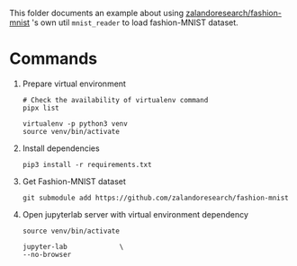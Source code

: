 This folder documents an example about using [zalandoresearch/fashion-mnist](https://github.com/zalandoresearch/fashion-mnist) 's own util `mnist_reader` to load fashion-MNIST dataset.

# Commands

1. Prepare virtual environment

    ``` shell
    # Check the availability of virtualenv command
    pipx list

    virtualenv -p python3 venv
    source venv/bin/activate
    ```

3. Install dependencies

    ``` shell
    pip3 install -r requirements.txt
    ```

4. Get Fashion-MNIST dataset

    ``` shell
    git submodule add https://github.com/zalandoresearch/fashion-mnist
    ```

5. Open jupyterlab server with virtual environment dependency

    ``` shell
    source venv/bin/activate

    jupyter-lab             \
    --no-browser
    ```
